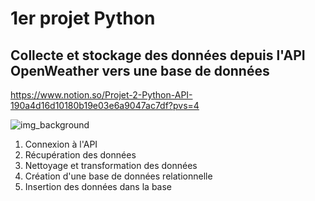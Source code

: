 # 1er projet Python
## Collecte et stockage des données depuis l'API OpenWeather vers une base de données
https://www.notion.so/Projet-2-Python-API-190a4d16d10180b19e03e6a9047ac7df?pvs=4

![img_background](https://github.com/user-attachments/assets/f9346838-bbc1-4e18-87fa-c4b78c3849a0)


1. Connexion à l'API
2. Récupération des données
3. Nettoyage et transformation des données
4. Création d'une base de données relationnelle
5. Insertion des données dans la base
